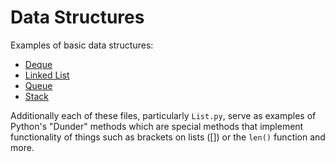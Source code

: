# Data Structures
Examples of basic data structures:

- [Deque][deque]
- [Linked List][list]
- [Queue][queue]
- [Stack][stack]

Additionally each of these files, particularly `List.py`, serve as examples of Python's "Dunder" methods which are special methods that implement functionality of things such as brackets on lists ([]) or the `len()` function and more.

[deque]: https://en.wikipedia.org/wiki/Double-ended_queue
[list]: https://en.wikipedia.org/wiki/Linked_list
[queue]: https://en.wikipedia.org/wiki/Queue_(abstract_data_type)
[stack]: https://en.wikipedia.org/wiki/Stack_(abstract_data_type)
